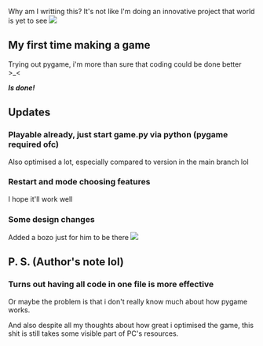 Why am I writting this? It's not like I'm doing an innovative project that world is yet to see <img src="https://static-cdn.jtvnw.net/emoticons/v2/245/default/light/1.0">

## My first time making a game
Trying out pygame, i'm more than sure that coding could be done better >_<

***Is done!***

## Updates

### Playable already, just start game.py via python (pygame required ofc)
Also optimised a lot, especially compared to version in the main branch lol

### Restart and mode choosing features
I hope it'll work well

### Some design changes
Added a bozo just for him to be there <img src="https://cdn.discordapp.com/emojis/932792945059459122.webp?size=32&amp;quality=lossless">

## P. S. (Author's note lol)
### Turns out having all code in one file is more effective
Or maybe the problem is that i don't really know much about how pygame works.

And also despite all my thoughts about how great i optimised the game, this shit is still takes some visible part of PC's resources.
